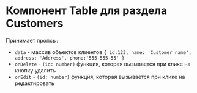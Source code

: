# Компонент Table для раздела Customers
Принимает пропсы:
* `data` - массив объектов клиентов `{ id:123, name: 'Customer name', address: 'Address', phone:'555-555-55' }`
* `onDelete` - `(id: number)` функция, которая вызывается при клике на кнопку удалить
* `onEdit` - `(id: number)` функция, которая вызывается при клике на редактировать
